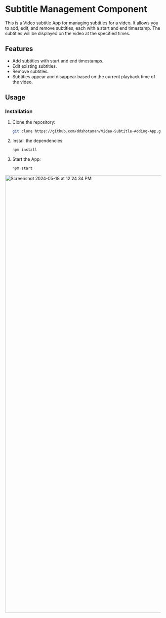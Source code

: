 # Subtitle Management Component

This is a Video subtitle App for managing subtitles for a video. It allows you to add, edit, and remove subtitles, each with a start and end timestamp. The subtitles will be displayed on the video at the specified times.

## Features

- Add subtitles with start and end timestamps.
- Edit existing subtitles.
- Remove subtitles.
- Subtitles appear and disappear based on the current playback time of the video.

## Usage

### Installation

1. Clone the repository:
    ```sh
    git clone https://github.com/ddshotaman/Video-Subtitle-Adding-App.git
    ```
2. Install the dependencies:
    ```sh
    npm install
    ```
3. Start the App:
    ```sh
    npm start
    ```



<img width="1415" alt="Screenshot 2024-05-18 at 12 24 34 PM" src="https://github.com/ddshotaman/Video-Subtitle-Adding-App/assets/170160292/5d941047-efa5-4c36-a7d0-84da95c487cd">
